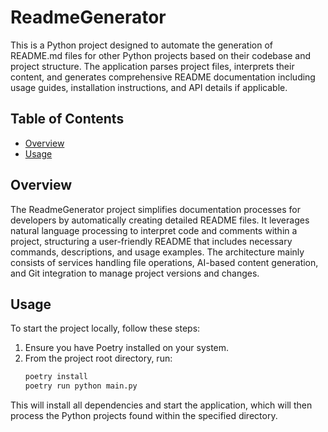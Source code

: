 # ReadmeGenerator

This is a Python project designed to automate the generation of README.md files for other Python projects based on their codebase and project structure. The application parses project files, interprets their content, and generates comprehensive README documentation including usage guides, installation instructions, and API details if applicable.

## Table of Contents
- [Overview](#overview)
- [Usage](#usage)

## Overview
The ReadmeGenerator project simplifies documentation processes for developers by automatically creating detailed README files. It leverages natural language processing to interpret code and comments within a project, structuring a user-friendly README that includes necessary commands, descriptions, and usage examples. The architecture mainly consists of services handling file operations, AI-based content generation, and Git integration to manage project versions and changes.

## Usage
To start the project locally, follow these steps:
1. Ensure you have Poetry installed on your system.
2. From the project root directory, run:
   ```bash
   poetry install
   poetry run python main.py
   ```

This will install all dependencies and start the application, which will then process the Python projects found within the specified directory.

<!-- Last updated: 8824b256bc46122daaacee7a26137afd3f602adf -->